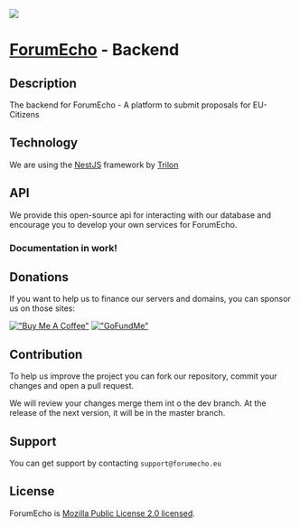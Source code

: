 <a><img src="https://cdn.discordapp.com/attachments/931996388617781269/1008434480282865664/FE-logo.png"></a>

# [ForumEcho](https://forumecho.eu/) - Backend

## Description

The backend for ForumEcho - A platform to submit proposals for EU-Citizens

## Technology
We are using the [NestJS](https://github.com/nestjs/nest) framework by [Trilon](https://trilon.io/)

## API
We provide this open-source api for interacting with our database and encourage you 
to develop your own services for ForumEcho.

### Documentation in work!

<!--### Routes
Base url ``api.forumecho.eu/``

- ``/``  "Hello World!"
    - Expected output: ``"Hello World!``
    - Description: Basic programm to test functionalities
- ``/user/`` User
    - ``register/`` Register
      - HTTP Method: ``Post``
      - Description: Register a new user
      - Body:
          - username:
-->

## Donations
If you want to help us to finance our servers and domains, you can sponsor us on those sites:

[!["Buy Me A Coffee"](https://www.buymeacoffee.com/assets/img/custom_images/orange_img.png)](https://www.buymeacoffee.com/forumecho)
[!["GoFundMe"](https://cdn.discordapp.com/attachments/931996388617781269/1011712445049475233/Gofundme-logo.png)](https://www.gofundme.com/f/support-forum-echo)

## Contribution
To help us improve the project you can fork our repository,
commit your changes and open a pull request.

We will review your changes merge them int o the dev branch.
At the release of the next version, it  will be in the master branch.

## Support

You can get support by contacting ``support@forumecho.eu``

## License

ForumEcho is [Mozilla Public License 2.0 licensed](LICENSE).
